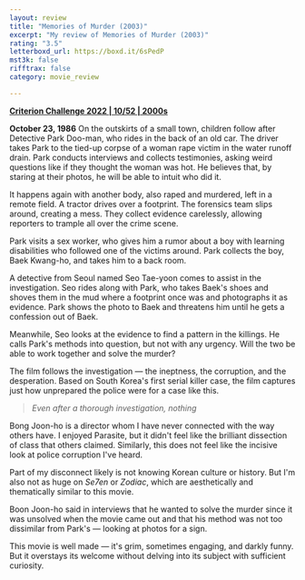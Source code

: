 ```yaml
---
layout: review
title: "Memories of Murder (2003)"
excerpt: "My review of Memories of Murder (2003)"
rating: "3.5"
letterboxd_url: https://boxd.it/6sPedP
mst3k: false
rifftrax: false
category: movie_review

---
```


<b><a href="https://boxd.it/q4PJa/detail" title="Criterion Challenge 2022 | 10/52 | 2000s">Criterion Challenge 2022 | 10/52 | 2000s</a></b>

<b>October 23, 1986</b>
On the outskirts of a small town, children follow after Detective Park Doo-man, who rides in the back of an old car. The driver takes Park to the tied-up corpse of a woman rape victim in the water runoff drain. Park conducts interviews and collects testimonies, asking weird questions like if they thought the woman was hot. He believes that, by staring at their photos, he will be able to intuit who did it.

It happens again with another body, also raped and murdered, left in a remote field. A tractor drives over a footprint. The forensics team slips around, creating a mess. They collect evidence carelessly, allowing reporters to trample all over the crime scene.

Park visits a sex worker, who gives him a rumor about a boy with learning disabilities who followed one of the victims around. Park collects the boy, Baek Kwang-ho, and takes him to a back room.

A detective from Seoul named Seo Tae-yoon comes to assist in the investigation. Seo rides along with Park, who takes Baek's shoes and shoves them in the mud where a footprint once was and photographs it as evidence. Park shows the photo to Baek and threatens him until he gets a confession out of Baek. 

Meanwhile, Seo looks at the evidence to find a pattern in the killings. He calls Park's methods into question, but not with any urgency. Will the two be able to work together and solve the murder?

The film follows the investigation — the ineptness, the corruption, and the desperation. Based on South Korea's first serial killer case, the film captures just how unprepared the police were for a case like this.
<blockquote><i>Even after a thorough investigation, nothing</i></blockquote>Bong Joon-ho is a director whom I have never connected with the way others have. I enjoyed Parasite, but it didn't feel like the brilliant dissection of class that others claimed. Similarly, this does not feel like the incisive look at police corruption I've heard.

Part of my disconnect likely is not knowing Korean culture or history. But I'm also not as huge on <i>Se7en</i> or <i>Zodiac</i>, which are aesthetically and thematically similar to this movie.

Boon Joon-ho said in interviews that he wanted to solve the murder since it was unsolved when the movie came out and that his method was not too dissimilar from Park's — looking at photos for a sign. 

This movie is well made — it's grim, sometimes engaging, and darkly funny. But it overstays its welcome without delving into its subject with sufficient curiosity.